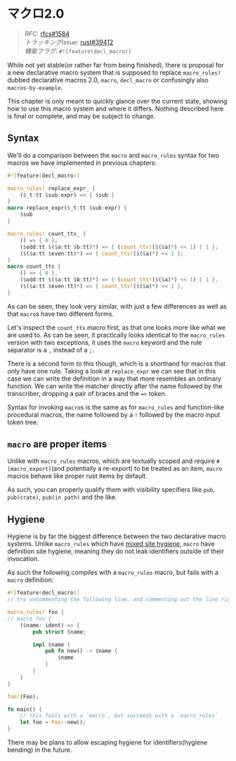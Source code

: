 <!--
# Macros 2.0
-->
# マクロ2.0

<!--
> *RFC*: [rfcs#1584](https://github.com/rust-lang/rfcs/blob/master/text/1584-macros.md)\
> *Tracking Issue*: [rust#39412](https://github.com/rust-lang/rust/issues/39412)\
> *Feature*: `#![feature(decl_macro)]`
-->
> *RFC*: [rfcs#1584](https://github.com/rust-lang/rfcs/blob/master/text/1584-macros.md)\
> *トラッキングIssue*: [rust#39412](https://github.com/rust-lang/rust/issues/39412)\
> *機能フラグ*: `#![feature(decl_macro)]`

While not yet stable(or rather far from being finished), there is proposal for a new declarative macro system that is supposed to replace `macro_rules!` dubbed declarative macros 2.0, `macro`, `decl_macro` or confusingly also `macros-by-example`.

This chapter is only meant to quickly glance over the current state, showing how to use this macro system and where it differs.
Nothing described here is final or complete, and may be subject to change.

## Syntax

We'll do a comparison between the `macro` and `macro_rules` syntax for two macros we have implemented in previous chapters:

```rust
#![feature(decl_macro)]

macro_rules! replace_expr_ {
    ($_t:tt $sub:expr) => { $sub }
}
macro replace_expr($_t:tt $sub:expr) {
    $sub
}

macro_rules! count_tts_ {
    () => { 0 };
    ($odd:tt $($a:tt $b:tt)*) => { (count_tts!($($a)*) << 1) | 1 };
    ($($a:tt $even:tt)*) => { count_tts!($($a)*) << 1 };
}
macro count_tts {
    () => { 0 },
    ($odd:tt $($a:tt $b:tt)*) => { (count_tts!($($a)*) << 1) | 1 },
    ($($a:tt $even:tt)*) => { count_tts!($($a)*) << 1 },
}
```

As can be seen, they look very similar, with just a few differences as well as that `macro`s have two different forms.

Let's inspect the `count_tts` macro first, as that one looks more like what we are used to.
As can be seen, it practically looks identical to the `macro_rules` version with two exceptions, it uses the `macro` keyword and the rule separator is a `,` instead of a `;`.

There is a second form to this though, which is a shorthand for macros that only have one rule.
Taking a look at `replace_expr` we can see that in this case we can write the definition in a way that more resembles an ordinary function.
We can write the matcher directly after the name followed by the transcriber, dropping a pair of braces and the `=>` token.

Syntax for invoking `macro`s is the same as for `macro_rules` and function-like procedural macros, the name followed by a `!` followed by the macro input token tree.

## `macro` are proper items

Unlike with `macro_rules` macros, which are textually scoped and require `#[macro_export]`(and potentially a re-export) to be treated as an item, `macro` macros behave like proper rust items by default.

As such, you can properly qualify them with visibility specifiers like `pub`, `pub(crate)`, `pub(in path)` and the like.


## Hygiene

Hygiene is by far the biggest difference between the two declarative macro systems.
Unlike `macro_rules` which have [mixed site hygiene], `macro` have definition site hygiene, meaning they do not leak identifiers outside of their invocation.

As such the following compiles with a `macro_rules` macro, but fails with a `macro` definition:

```rust
#![feature(decl_macro)]
// try uncommenting the following line, and commenting out the line right after

macro_rules! foo {
// macro foo {
    ($name: ident) => {
        pub struct $name;

        impl $name {
            pub fn new() -> $name {
                $name
            }
        }
    }
}

foo!(Foo);

fn main() {
    // this fails with a `macro`, but succeeds with a `macro_rules`
    let foo = Foo::new();
}
```

There may be plans to allow escaping hygiene for identifiers(hygiene bending) in the future.


[mixed site hygiene]: ./minutiae/hygiene.md
